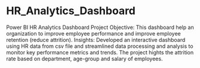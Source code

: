 # HR_Analytics_Dashboard
Power BI HR Analytics Dashboard 
Project Objective: This dashboard help an organization to improve employee performance and improve employee retention (reduce attrition).
Insights: Developed an interactive dashboard using HR data from csv file and streamlined data processing and analysis to monitor key performance metrics and trends. The project hights the attrition rate based on department, age-group and salary of employees. 

